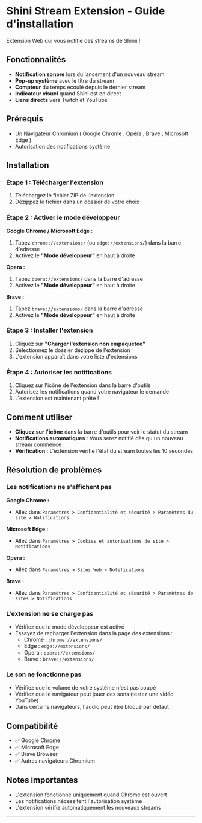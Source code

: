 
# Shini Stream Extension - Guide d'installation

Extension Web qui vous notifie des streams de Shinii ! 

##  Fonctionnalités

- **Notification sonore** lors du lancement d'un nouveau stream
- **Pop-up système** avec le titre du stream
- **Compteur** du temps écoulé depuis le dernier stream
- **Indicateur visuel** quand Shini est en direct
- **Liens directs** vers Twitch et YouTube

## Prérequis

- Un Navigateur Chromium ( Google Chrome , Opéra , Brave , Microsoft Edge )
- Autorisation des notifications système

## Installation

### Étape 1 : Télécharger l'extension
1. Téléchargez le fichier ZIP de l'extension
2. Dézippez le fichier dans un dossier de votre choix

### Étape 2 : Activer le mode développeur

**Google Chrome / Microsoft Edge :**
1. Tapez `chrome://extensions/` (ou `edge://extensions/`) dans la barre d'adresse
2. Activez le **"Mode développeur"** en haut à droite

**Opera :**
1. Tapez `opera://extensions/` dans la barre d'adresse
2. Activez le **"Mode développeur"** en haut à droite

**Brave :**
1. Tapez `brave://extensions/` dans la barre d'adresse
2. Activez le **"Mode développeur"** en haut à droite

### Étape 3 : Installer l'extension
1. Cliquez sur **"Charger l'extension non empaquetée"**
2. Sélectionnez le dossier dézippé de l'extension
3. L'extension apparaît dans votre liste d'extensions

### Étape 4 : Autoriser les notifications
1. Cliquez sur l'icône de l'extension dans la barre d'outils
2. Autorisez les notifications quand votre navigateur le demande
3. L'extension est maintenant prête !

## Comment utiliser

- **Cliquez sur l'icône** dans la barre d'outils pour voir le statut du stream
- **Notifications automatiques** : Vous serez notifié dès qu'un nouveau stream commence
- **Vérification** : L'extension vérifie l'état du stream toutes les 10 secondes

## Résolution de problèmes

### Les notifications ne s'affichent pas

**Google Chrome :**
- Allez dans `Paramètres > Confidentialité et sécurité > Paramètres du site > Notifications`

**Microsoft Edge :**
- Allez dans `Paramètres > Cookies et autorisations de site > Notifications`

**Opera :**
- Allez dans `Paramètres > Sites Web > Notifications`

**Brave :**
- Allez dans `Paramètres > Confidentialité et sécurité > Paramètres de sites > Notifications`

### L'extension ne se charge pas
- Vérifiez que le mode développeur est activé
- Essayez de recharger l'extension dans la page des extensions :
  - Chrome : `chrome://extensions/`
  - Edge : `edge://extensions/`
  - Opera : `opera://extensions/`
  - Brave : `brave://extensions/`

### Le son ne fonctionne pas
- Vérifiez que le volume de votre système n'est pas coupé
- Vérifiez que le navigateur peut jouer des sons (testez une vidéo YouTube)
- Dans certains navigateurs, l'audio peut être bloqué par défaut

## Compatibilité

- ✅ Google Chrome
- ✅ Microsoft Edge
- ✅ Brave Browser
- ✅ Autres navigateurs Chromium

## Notes importantes

- L'extension fonctionne uniquement quand Chrome est ouvert
- Les notifications nécessitent l'autorisation système
- L'extension vérifie automatiquement les nouveaux streams


---
